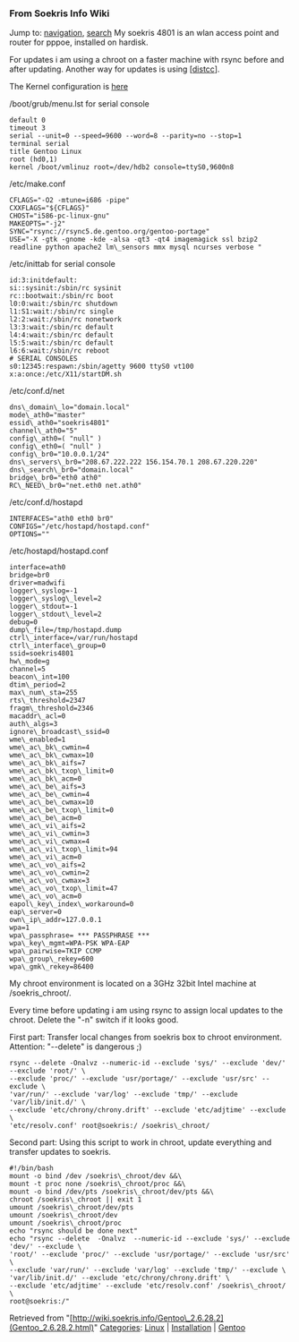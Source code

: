 
### From Soekris Info Wiki



Jump to: [navigation](Gentoo_2.6.28.2.html#column-one), [search](Gentoo_2.6.28.2.html#searchInput) 
My soekris 4801 is an wlan access point and router for pppoe, installed on hardisk.


For updates i am using a chroot on a faster machine with rsync before and
after updating. Another way for updates is using [[distcc](https://web.archive.org/web/20180610231509/http://www.gentoo.org/doc/en/cross-compiling-distcc.xml "http://www.gentoo.org/doc/en/cross-compiling-distcc.xml")].


The Kernel configuration is [here](https://web.archive.org/web/20180610231509/http://wiki.soekris.info/Kernel_2.6.28.2_vanilla_on_Gentoo "Kernel 2.6.28.2 vanilla on Gentoo")


/boot/grub/menu.lst for serial console




```
default 0
timeout 3
serial --unit=0 --speed=9600 --word=8 --parity=no --stop=1
terminal serial
title Gentoo Linux
root (hd0,1)
kernel /boot/vmlinuz root=/dev/hdb2 console=ttyS0,9600n8

```

  

/etc/make.conf




```
CFLAGS="-O2 -mtune=i686 -pipe"
CXXFLAGS="${CFLAGS}"
CHOST="i586-pc-linux-gnu"
MAKEOPTS="-j2"
SYNC="rsync://rsync5.de.gentoo.org/gentoo-portage"
USE="-X -gtk -gnome -kde -alsa -qt3 -qt4 imagemagick ssl bzip2 readline python apache2 lm\_sensors mmx mysql ncurses verbose "

```

/etc/inittab for serial console




```
id:3:initdefault:
si::sysinit:/sbin/rc sysinit
rc::bootwait:/sbin/rc boot
l0:0:wait:/sbin/rc shutdown 
l1:S1:wait:/sbin/rc single
l2:2:wait:/sbin/rc nonetwork
l3:3:wait:/sbin/rc default
l4:4:wait:/sbin/rc default
l5:5:wait:/sbin/rc default
l6:6:wait:/sbin/rc reboot
# SERIAL CONSOLES
s0:12345:respawn:/sbin/agetty 9600 ttyS0 vt100
x:a:once:/etc/X11/startDM.sh

```

  

/etc/conf.d/net




```
dns\_domain\_lo="domain.local"
mode\_ath0="master"
essid\_ath0="soekris4801"
channel\_ath0="5"
config\_ath0=( "null" )
config\_eth0=( "null" )
config\_br0="10.0.0.1/24"
dns\_servers\_br0="208.67.222.222 156.154.70.1 208.67.220.220"
dns\_search\_br0="domain.local"
bridge\_br0="eth0 ath0"
RC\_NEED\_br0="net.eth0 net.ath0"

```

/etc/conf.d/hostapd




```
INTERFACES="ath0 eth0 br0"
CONFIGS="/etc/hostapd/hostapd.conf"
OPTIONS=""

```

/etc/hostapd/hostapd.conf




```
interface=ath0
bridge=br0
driver=madwifi
logger\_syslog=-1
logger\_syslog\_level=2
logger\_stdout=-1
logger\_stdout\_level=2
debug=0
dump\_file=/tmp/hostapd.dump
ctrl\_interface=/var/run/hostapd
ctrl\_interface\_group=0
ssid=soekris4801
hw\_mode=g
channel=5
beacon\_int=100
dtim\_period=2
max\_num\_sta=255
rts\_threshold=2347
fragm\_threshold=2346
macaddr\_acl=0
auth\_algs=3
ignore\_broadcast\_ssid=0
wme\_enabled=1
wme\_ac\_bk\_cwmin=4
wme\_ac\_bk\_cwmax=10
wme\_ac\_bk\_aifs=7
wme\_ac\_bk\_txop\_limit=0
wme\_ac\_bk\_acm=0
wme\_ac\_be\_aifs=3
wme\_ac\_be\_cwmin=4
wme\_ac\_be\_cwmax=10
wme\_ac\_be\_txop\_limit=0
wme\_ac\_be\_acm=0
wme\_ac\_vi\_aifs=2
wme\_ac\_vi\_cwmin=3
wme\_ac\_vi\_cwmax=4
wme\_ac\_vi\_txop\_limit=94
wme\_ac\_vi\_acm=0
wme\_ac\_vo\_aifs=2
wme\_ac\_vo\_cwmin=2
wme\_ac\_vo\_cwmax=3
wme\_ac\_vo\_txop\_limit=47
wme\_ac\_vo\_acm=0
eapol\_key\_index\_workaround=0
eap\_server=0
own\_ip\_addr=127.0.0.1
wpa=1
wpa\_passphrase= *** PASSPHRASE ***
wpa\_key\_mgmt=WPA-PSK WPA-EAP
wpa\_pairwise=TKIP CCMP
wpa\_group\_rekey=600
wpa\_gmk\_rekey=86400

```

My chroot environment is located on a 3GHz 32bit Intel machine at /soekris\_chroot/.


Every time before updating i am using rsync to assign local updates to the chroot. Delete the "-n" switch if it looks good.


First part: Transfer local changes from soekris box to chroot environment. Attention: "--delete" is dangerous ;)




```
rsync --delete -Onalvz --numeric-id --exclude 'sys/' --exclude 'dev/' --exclude 'root/' \
--exclude 'proc/' --exclude 'usr/portage/' --exclude 'usr/src' --exclude \
'var/run/' --exclude 'var/log' --exclude 'tmp/' --exclude 'var/lib/init.d/' \
--exclude 'etc/chrony/chrony.drift' --exclude 'etc/adjtime' --exclude \
'etc/resolv.conf' root@soekris:/ /soekris\_chroot/

```

  

Second part: Using this script to work in chroot, update everything and transfer updates to soekris.




```
#!/bin/bash
mount -o bind /dev /soekris\_chroot/dev &&\
mount -t proc none /soekris\_chroot/proc &&\
mount -o bind /dev/pts /soekris\_chroot/dev/pts &&\
chroot /soekris\_chroot || exit 1
umount /soekris\_chroot/dev/pts
umount /soekris\_chroot/dev
umount /soekris\_chroot/proc
echo "rsync should be done next"
echo "rsync --delete  -Onalvz  --numeric-id --exclude 'sys/' --exclude 'dev/' --exclude \
'root/' --exclude 'proc/' --exclude 'usr/portage/' --exclude 'usr/src' \
--exclude 'var/run/' --exclude 'var/log' --exclude 'tmp/' --exclude \
'var/lib/init.d/' --exclude 'etc/chrony/chrony.drift' \
--exclude 'etc/adjtime' --exclude 'etc/resolv.conf' /soekris\_chroot/ \
root@soekris:/"

```



Retrieved from "[http://wiki.soekris.info/Gentoo\_2.6.28.2](Gentoo_2.6.28.2.html)"
[Categories](https://web.archive.org/web/20180610231509/http://wiki.soekris.info/Special:Categories "Special:Categories"): [Linux](https://web.archive.org/web/20180610231509/http://wiki.soekris.info/index.php?title=Category:Linux&action=edit "Category:Linux") | [Installation](https://web.archive.org/web/20180610231509/http://wiki.soekris.info/index.php?title=Category:Installation&action=edit "Category:Installation") | [Gentoo](https://web.archive.org/web/20180610231509/http://wiki.soekris.info/index.php?title=Category:Gentoo&action=edit "Category:Gentoo")

 

